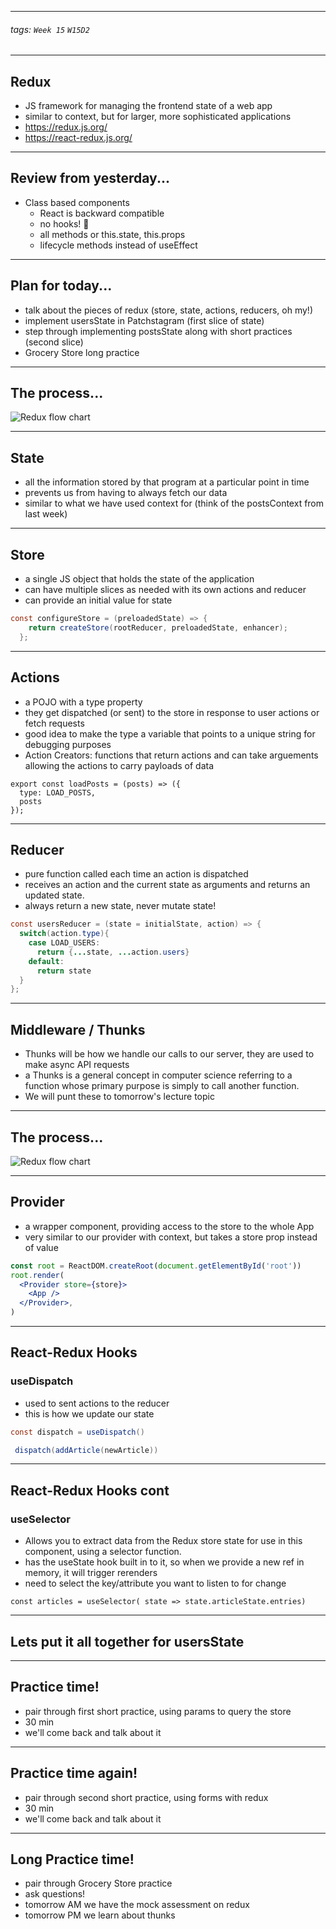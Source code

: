 <style>
    .present {
        text-align: left;
    }
</style>

---



###### tags: `Week 15` `W15D2`



---

## Redux

- JS framework for managing the frontend state of a web app
- similar to context, but for larger, more sophisticated applications
- https://redux.js.org/
- https://react-redux.js.org/

 
---

## Review from yesterday...

- Class based components
    - React is backward compatible
    - no hooks! 🥲
    - all methods or this.state, this.props
    - lifecycle methods instead of useEffect


---

## Plan for today...

- talk about the pieces of redux (store, state, actions, reducers, oh my!)
- implement usersState in Patchstagram (first slice of state)
- step through implementing postsState along with short practices (second slice)
- Grocery Store long practice 


---


## The process...

![Redux flow chart](https://appacademy-open-assets.s3.us-west-1.amazonaws.com/Modular-Curriculum/content/react-redux/topics/redux/assets/ReactReduxCrudCycle.jpg)



---

## State

- all the information stored by that program at a particular point in time
- prevents us from having to always fetch our data
- similar to what we have used context for (think of the postsContext from last week)


---


## Store

- a single JS object that holds the state of the application
- can have multiple slices as needed with its own actions and reducer
- can provide an initial value for state

```java    
const configureStore = (preloadedState) => {
    return createStore(rootReducer, preloadedState, enhancer);
  };
```

---

## Actions

- a POJO with a type property
- they get dispatched (or sent) to the store in response to user actions or fetch requests
- good idea to make the type a variable that points to a unique string for debugging purposes
- Action Creators: functions that return actions and can take arguements allowing the actions to carry payloads of data

```javascript=
export const loadPosts = (posts) => ({
  type: LOAD_POSTS,
  posts
});
```


---

## Reducer

- pure function called each time an action is dispatched
- receives an action and the current state as arguments and returns an updated state.
- always return a new state, never mutate state! 

```java    
const usersReducer = (state = initialState, action) => {
  switch(action.type){
    case LOAD_USERS:
      return {...state, ...action.users}
    default:
      return state
  }
};

```

---

## Middleware / Thunks

- Thunks will be how we handle our calls to our server, they are used to make async API requests
- a Thunks is a general concept in computer science referring to a function whose primary purpose is simply to call another function. 
- We will punt these to tomorrow's lecture topic


---


## The process...

![Redux flow chart](https://appacademy-open-assets.s3.us-west-1.amazonaws.com/Modular-Curriculum/content/react-redux/topics/redux/assets/ReactReduxCrudCycle.jpg)



---


## Provider

- a wrapper component, providing access to the store to the whole App
- very similar to our provider with context, but takes a store prop instead of value

```jsx
const root = ReactDOM.createRoot(document.getElementById('root'))
root.render(
  <Provider store={store}>
    <App />
  </Provider>,
)
```

---

## React-Redux Hooks

### useDispatch

- used to sent actions to the reducer
- this is how we update our state

```java    
const dispatch = useDispatch()

 dispatch(addArticle(newArticle))   
```

---


## React-Redux Hooks cont

### useSelector

- Allows you to extract data from the Redux store state for use in this component, using a selector function.
- has the useState hook built in to it, so when we provide a new ref in memory, it will trigger rerenders
- need to select the key/attribute you want to listen to for change

```javascript=
const articles = useSelector( state => state.articleState.entries)
```

---

## Lets put it all together for usersState



---

## Practice time!

- pair through first short practice, using params to query the store
- 30 min
- we'll come back and talk about it


---


## Practice time again!

- pair through second short practice, using forms with redux
- 30 min
- we'll come back and talk about it


---

## Long Practice time!

- pair through Grocery Store practice
- ask questions!
- tomorrow AM we have the mock assessment on redux
- tomorrow PM we learn about thunks